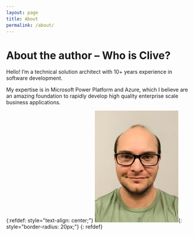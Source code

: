```yaml
---
layout: page
title: About
permalink: /about/
---
```


# About the author – Who is Clive?

Hello! I’m a technical solution architect with 10+ years experience in software development.

My expertise is in Microsoft Power Platform and Azure, which I believe are an amazing foundation to rapidly develop high quality enterprise scale business applications.

{:refdef: style="text-align: center;"}
![here](/assets/author.jpg){: style="border-radius: 20px;"}
{: refdef}
